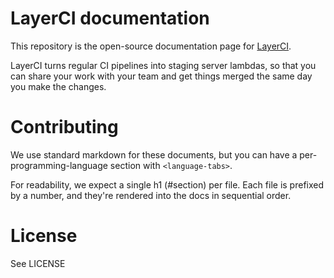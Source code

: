 # LayerCI documentation

This repository is the open-source documentation page for [LayerCI](https://layerci.com).

LayerCI turns regular CI pipelines into staging server lambdas, so that you can share your work
with your team and get things merged the same day you make the changes.


# Contributing

We use standard markdown for these documents, but you can have a per-programming-language
section with `<language-tabs>`.

For readability, we expect a single h1 (#section) per file.
Each file is prefixed by a number, and they're rendered into the docs in sequential order.

# License
See LICENSE

